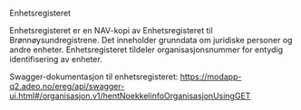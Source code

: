 Enhetsregisteret

Enhetsregisteret er en NAV-kopi av Enhetsregisteret til Brønnøysundregistrene.
Det inneholder grunndata om juridiske personer og andre enheter. 
Enhetsregisteret tildeler organisasjonsnummer for entydig identifisering av enheter.

Swagger-dokumentasjon til enhetsregisteret:
https://modapp-q2.adeo.no/ereg/api/swagger-ui.html#/organisasjon.v1/hentNoekkelinfoOrganisasjonUsingGET
